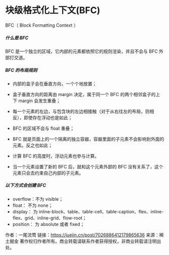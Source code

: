 # 块级格式化上下文(BFC)

BFC（ Block Formatting Context ）

##### 什么是 BFC

BFC 是一个独立的区域，它内部的元素都依照它的规则渲染，并且不会与 BFC 外部打交道。

##### BFC 的布局规则

- 内部的盒子会在垂直方向，一个个地放置；

- 盒子垂直方向的距离由 margin 决定，属于同一个 BFC 的两个相邻盒子的上下 margin 会发生重叠；

- 每一个元素的左边，与包含块的左边相接触（对于从右往左的布局，则相反），即使存在浮动也是如此；

- BFC 的区域不会与 float 重叠；

- BFC 就是页面上的一个隔离的独立容器，容器里面的子元素不会影响到外面的元素。反之也如此；

- 计算 BFC 的高度时，浮动元素也參与计算。

- 当一个元素设置了新的 BFC 后，就和这个元素外部的 BFC 没有关系了，这个元素只会去约束自己内部的子元素。

##### 以下方式会创建 BFC

- overflow：不为 visible；
- float： 不为 none；
- display： 为 inline-block、table、table-cell、table-caption、flex、inline-flex、grid、inline-grid、flow-root；
- position： 为 absolute 或者 fixed；



作者：一尾流莺
链接：https://juejin.cn/post/7026886412179865636
来源：稀土掘金
著作权归作者所有。商业转载请联系作者获得授权，非商业转载请注明出处。